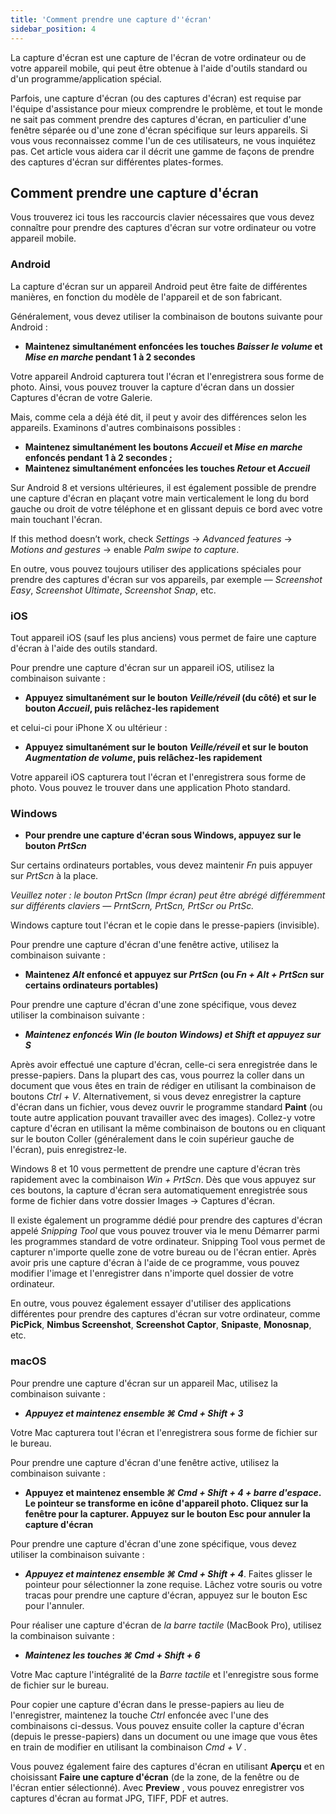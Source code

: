 ```yaml
---
title: 'Comment prendre une capture d''écran'
sidebar_position: 4
---
```


La capture d'écran est une capture de l'écran de votre ordinateur ou de votre appareil mobile, qui peut être obtenue à l'aide d'outils standard ou d'un programme/application spécial.

Parfois, une capture d'écran (ou des captures d'écran) est requise par l'équipe d'assistance pour mieux comprendre le problème, et tout le monde ne sait pas comment prendre des captures d'écran, en particulier d'une fenêtre séparée ou d'une zone d'écran spécifique sur leurs appareils. Si vous vous reconnaissez comme l'un de ces utilisateurs, ne vous inquiétez pas. Cet article vous aidera car il décrit une gamme de façons de prendre des captures d'écran sur différentes plates-formes.

## Comment prendre une capture d'écran

Vous trouverez ici tous les raccourcis clavier nécessaires que vous devez connaître pour prendre des captures d'écran sur votre ordinateur ou votre appareil mobile.

### Android

La capture d'écran sur un appareil Android peut être faite de différentes manières, en fonction du modèle de l'appareil et de son fabricant.

Généralement, vous devez utiliser la combinaison de boutons suivante pour Android :

+ **Maintenez simultanément enfoncées les touches *Baisser le volume* et *Mise en marche* pendant 1 à 2 secondes**

Votre appareil Android capturera tout l'écran et l'enregistrera sous forme de photo. Ainsi, vous pouvez trouver la capture d'écran dans un dossier Captures d'écran de votre Galerie.

Mais, comme cela a déjà été dit, il peut y avoir des différences selon les appareils. Examinons d'autres combinaisons possibles :

+ **Maintenez simultanément les boutons *Accueil* et *Mise en marche* enfoncés pendant 1 à 2 secondes ;**
+ **Maintenez simultanément enfoncées les touches *Retour* et *Accueil***

Sur Android 8 et versions ultérieures, il est également possible de prendre une capture d'écran en plaçant votre main verticalement le long du bord gauche ou droit de votre téléphone et en glissant depuis ce bord avec votre main touchant l'écran.

If this method doesn’t work, check *Settings* → *Advanced features* → *Motions and gestures* → enable *Palm swipe to capture*.

En outre, vous pouvez toujours utiliser des applications spéciales pour prendre des captures d'écran sur vos appareils, par exemple — *Screenshot Easy*, *Screenshot Ultimate*, *Screenshot Snap*, etc.

### iOS

Tout appareil iOS (sauf les plus anciens) vous permet de faire une capture d'écran à l'aide des outils standard.

Pour prendre une capture d'écran sur un appareil iOS, utilisez la combinaison suivante :

+ **Appuyez simultanément sur le bouton *Veille/réveil* (du côté) et sur le bouton *Accueil*, puis relâchez-les rapidement**

et celui-ci pour iPhone X ou ultérieur :

+ **Appuyez simultanément sur le bouton *Veille/réveil* et sur le bouton *Augmentation de volume*, puis relâchez-les rapidement**

Votre appareil iOS capturera tout l'écran et l'enregistrera sous forme de photo. Vous pouvez le trouver dans une application Photo standard.

### Windows

+ **Pour prendre une capture d'écran sous Windows, appuyez sur le bouton *PrtScn***

Sur certains ordinateurs portables, vous devez maintenir *Fn* puis appuyer sur *PrtScn* à la place.

*Veuillez noter : le bouton PrtScn (Impr écran) peut être abrégé différemment sur différents claviers — PrntScrn, PrtScn, PrtScr ou PrtSc.*

Windows capture tout l'écran et le copie dans le presse-papiers (invisible).

Pour prendre une capture d'écran d'une fenêtre active, utilisez la combinaison suivante :

+ **Maintenez *Alt* enfoncé et appuyez sur *PrtScn* (ou *Fn + Alt + PrtScn* sur certains ordinateurs portables)**

Pour prendre une capture d'écran d'une zone spécifique, vous devez utiliser la combinaison suivante :

+ ***Maintenez enfoncés *Win* (le bouton Windows) et *Shift* et appuyez sur ***S******

Après avoir effectué une capture d'écran, celle-ci sera enregistrée dans le presse-papiers. Dans la plupart des cas, vous pourrez la coller dans un document que vous êtes en train de rédiger en utilisant la combinaison de boutons *Ctrl + V*. Alternativement, si vous devez enregistrer la capture d'écran dans un fichier, vous devez ouvrir le programme standard **Paint** (ou toute autre application pouvant travailler avec des images). Collez-y votre capture d'écran en utilisant la même combinaison de boutons ou en cliquant sur le bouton Coller (généralement dans le coin supérieur gauche de l'écran), puis enregistrez-le.

Windows 8 et 10 vous permettent de prendre une capture d'écran très rapidement avec la combinaison *Win + PrtScn*. Dès que vous appuyez sur ces boutons, la capture d'écran sera automatiquement enregistrée sous forme de fichier dans votre dossier Images → Captures d'écran.

Il existe également un programme dédié pour prendre des captures d'écran appelé *Snipping Tool* que vous pouvez trouver via le menu Démarrer parmi les programmes standard de votre ordinateur. Snipping Tool vous permet de capturer n'importe quelle zone de votre bureau ou de l'écran entier. Après avoir pris une capture d'écran à l'aide de ce programme, vous pouvez modifier l'image et l'enregistrer dans n'importe quel dossier de votre ordinateur.

En outre, vous pouvez également essayer d'utiliser des applications différentes pour prendre des captures d'écran sur votre ordinateur, comme **PicPick**, **Nimbus Screenshot**, **Screenshot Captor**, **Snipaste**, **Monosnap**, etc.

### macOS

Pour prendre une capture d'écran sur un appareil Mac, utilisez la combinaison suivante :

+ ***Appuyez et maintenez ensemble ***⌘ Cmd + Shift + 3******

Votre Mac capturera tout l'écran et l'enregistrera sous forme de fichier sur le bureau.

Pour prendre une capture d'écran d'une fenêtre active, utilisez la combinaison suivante :

+ **Appuyez et maintenez ensemble *⌘ Cmd + Shift + 4 + barre d'espace*.  Le pointeur se transforme en icône d'appareil photo. Cliquez sur la fenêtre pour la capturer. Appuyez sur le bouton Esc pour annuler la capture d'écran**

Pour prendre une capture d'écran d'une zone spécifique, vous devez utiliser la combinaison suivante :

+ ***Appuyez et maintenez ensemble ***⌘ Cmd + Shift + 4******. Faites glisser le pointeur pour sélectionner la zone requise. Lâchez votre souris ou votre tracas pour prendre une capture d'écran, appuyez sur le bouton Esc pour l'annuler.

Pour réaliser une capture d'écran de *la barre tactile* (MacBook Pro), utilisez la combinaison suivante :

+ ***Maintenez les touches ***⌘ Cmd + Shift + 6******

Votre Mac capture l'intégralité de la *Barre tactile* et l'enregistre sous forme de fichier sur le bureau.

Pour copier une capture d'écran dans le presse-papiers au lieu de l'enregistrer, maintenez la touche *Ctrl* enfoncée avec l'une des combinaisons ci-dessus. Vous pouvez ensuite coller la capture d'écran (depuis le presse-papiers) dans un document ou une image que vous êtes en train de modifier en utilisant la combinaison *Cmd + V* .

Vous pouvez également faire des captures d'écran en utilisant **Aperçu** et en choisissant **Faire une capture d'écran** (de la zone, de la fenêtre ou de l'écran entier sélectionné). Avec **Preview** , vous pouvez enregistrer vos captures d'écran au format JPG, TIFF, PDF et autres.
